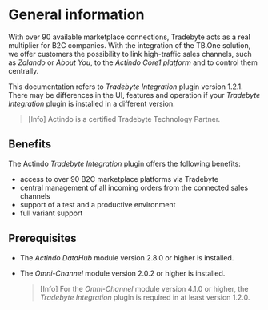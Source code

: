 # General information

With over 90 available marketplace connections, Tradebyte acts as a real multiplier for B2C companies. With the integration of the TB.One solution, we offer customers the possibility to link high-traffic sales channels, such as *Zalando* or *About You*, to the *Actindo Core1 platform* and to control them centrally.

This documentation refers to *Tradebyte Integration* plugin version 1.2.1. There may be differences in the UI, features and operation if your *Tradebyte Integration* plugin is installed in a different version.

> [Info] Actindo is a certified Tradebyte Technology Partner.


## Benefits

The Actindo *Tradebyte Integration* plugin offers the following benefits:

- access to over 90 B2C marketplace platforms via Tradebyte   
- central management of all incoming orders from the connected sales channels   
- support of a test and a productive environment  
- full variant support


## Prerequisites

- The *Actindo DataHub* module version 2.8.0 or higher is installed.
- The *Omni-Channel* module version 2.0.2 or higher is installed.

    > [Info] For the *Omni-Channel* module version 4.1.0 or higher, the *Tradebyte Integration* plugin is required in at least version 1.2.0.

